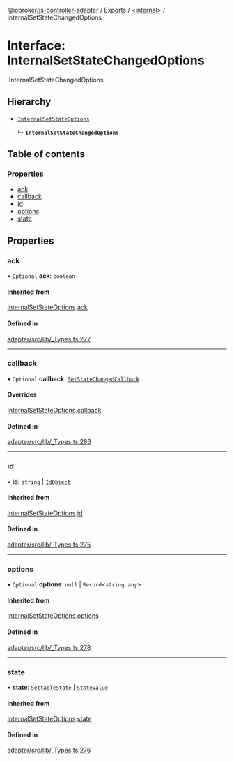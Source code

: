 [@iobroker/js-controller-adapter](../README.md) / [Exports](../modules.md) / [<internal\>](../modules/internal_.md) / InternalSetStateChangedOptions

# Interface: InternalSetStateChangedOptions

[<internal>](../modules/internal_.md).InternalSetStateChangedOptions

## Hierarchy

- [`InternalSetStateOptions`](internal_.InternalSetStateOptions.md)

  ↳ **`InternalSetStateChangedOptions`**

## Table of contents

### Properties

- [ack](internal_.InternalSetStateChangedOptions.md#ack)
- [callback](internal_.InternalSetStateChangedOptions.md#callback)
- [id](internal_.InternalSetStateChangedOptions.md#id)
- [options](internal_.InternalSetStateChangedOptions.md#options)
- [state](internal_.InternalSetStateChangedOptions.md#state)

## Properties

### ack

• `Optional` **ack**: `boolean`

#### Inherited from

[InternalSetStateOptions](internal_.InternalSetStateOptions.md).[ack](internal_.InternalSetStateOptions.md#ack)

#### Defined in

[adapter/src/lib/_Types.ts:277](https://github.com/ioBroker/ioBroker.js-controller/blob/6912de44/packages/adapter/src/lib/_Types.ts#L277)

___

### callback

• `Optional` **callback**: [`SetStateChangedCallback`](../modules/internal_.md#setstatechangedcallback)

#### Overrides

[InternalSetStateOptions](internal_.InternalSetStateOptions.md).[callback](internal_.InternalSetStateOptions.md#callback)

#### Defined in

[adapter/src/lib/_Types.ts:283](https://github.com/ioBroker/ioBroker.js-controller/blob/6912de44/packages/adapter/src/lib/_Types.ts#L283)

___

### id

• **id**: `string` \| [`IdObject`](internal_.IdObject.md)

#### Inherited from

[InternalSetStateOptions](internal_.InternalSetStateOptions.md).[id](internal_.InternalSetStateOptions.md#id)

#### Defined in

[adapter/src/lib/_Types.ts:275](https://github.com/ioBroker/ioBroker.js-controller/blob/6912de44/packages/adapter/src/lib/_Types.ts#L275)

___

### options

• `Optional` **options**: ``null`` \| `Record`<`string`, `any`\>

#### Inherited from

[InternalSetStateOptions](internal_.InternalSetStateOptions.md).[options](internal_.InternalSetStateOptions.md#options)

#### Defined in

[adapter/src/lib/_Types.ts:278](https://github.com/ioBroker/ioBroker.js-controller/blob/6912de44/packages/adapter/src/lib/_Types.ts#L278)

___

### state

• **state**: [`SettableState`](../modules/internal_.md#settablestate) \| [`StateValue`](../modules/internal_.md#statevalue)

#### Inherited from

[InternalSetStateOptions](internal_.InternalSetStateOptions.md).[state](internal_.InternalSetStateOptions.md#state)

#### Defined in

[adapter/src/lib/_Types.ts:276](https://github.com/ioBroker/ioBroker.js-controller/blob/6912de44/packages/adapter/src/lib/_Types.ts#L276)

